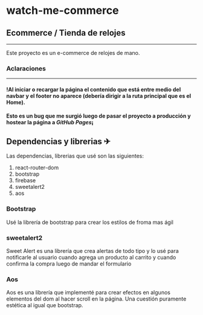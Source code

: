 # watch-me-commerce
## Ecommerce / Tienda de relojes
---
Este proyecto es un e-commerce de relojes de mano.

### **Aclaraciones**
---
#### !Al iniciar o recargar la página el contenido que está entre medio del navbar y el footer no aparece (debería dirigir a la ruta principal que es el Home).
#### Esto es un bug que me surgió luego de pasar el proyecto a producción y hostear la página a _GitHub Pages_¡

## Dependencias y librerias ✈

Las dependencias, librerias que usé son las siguientes:

1. react-router-dom
1. bootstrap
1. firebase
1. sweetalert2
1. aos

### Bootstrap

Usé la librería de bootstrap para crear los estilos de froma mas ágil

### sweetalert2

Sweet Alert es una librería que crea alertas de todo tipo y lo usé para notificarle al usuario cuando agrega un producto al carrito y cuando confirma la compra luego
de mandar el formulario

### Aos
Aos es una librería que implementé para crear efectos en algunos elementos del dom al hacer scroll en la página. Una cuestión puramente estética al igual que bootstrap.








